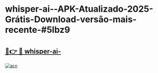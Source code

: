 # whisper-ai--APK-Atualizado-2025-Grátis-Download-versão-mais-recente-#5lbz9

# <h2><a href="https://ainizakaria.my?title=whisper-ai-&ref=24M">🔗👉 🔴 whisper-ai-</a></h2>

[![acn](https://github.com/user-attachments/assets/0f9c940e-d8b0-45ae-aac7-cd30a18b3e1c)](https://ainizakaria.my?title=whisper-ai-&ref=24M)

